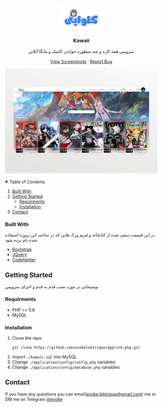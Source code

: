 <br />
<p align="center">
  <a href="https://github.com/evokelektrique/applink-php">
    <img src="./public/img/logo_blue.png?raw=true" alt="Logo" width="150">
  </a>

  <h3 align="center">Kawaii</h3>

  <p align="center">
    سرویس همه کاره و چند منظوره خواندن کامیک و مانگا آنلاین
    <br />
    <br />
    <a href="https://github.com/evokelektrique/kawaii/screenshots">View Screenshots</a>
    ·
    <a href="https://github.com/evokelektrique/kawaii/issues">Report Bug</a>
  </p>
</p>

<a href="https://github.com/evokelektrique/kawaii">
  <img src="./screenshots/preview.jpg?raw=true" alt="Logo" width="1024" >
</a>

<br />
<br />

<!-- TABLE OF CONTENTS -->
<details open="open">
  <summary>Table of Contents</summary>
  <ol>
    <li><a href="#built-with">Built With</a></li>
    <li>
      <a href="#getting-started">Getting Started</a>
      <ul>
        <li><a href="#requirments">Requirments</a></li>
        <li><a href="#installation">Installation</a></li>
      </ul>
    </li>
    <li><a href="#contact">Contact</a></li>
  </ol>
</details>


### Built With

در این قسمت سعی شده از کتابخانه و فریم ورک هایی که در ساخت این پروژه استفاده شده نام برده شود.
* [Bootstrap](https://getbootstrap.com)
* [JQuery](https://jquery.com)
* [CodeIgniter](https://codeigniter.com)




<!-- GETTING STARTED -->
## Getting Started

توضیحاتی در مورد نصب قدم به قدم و اجرای سرویس

### Requirments
- PHP >= 5.6
- MySQL

### Installation

1. Clone the repo
   ```sh
   git clone https://github.com/evokelektrique/applink-php.git
   ```
2. Import `./kawaii.sql` into MySQL
3. Change `./application/config/config.php` variables
4. Change `./application/config/database.php` variables


<!-- CONTACT -->
## Contact
If you have any questions you can email(evoke.lektrique@gmail.com) me or DM me on Telegram [@evoke](https://t.me/evoke)
